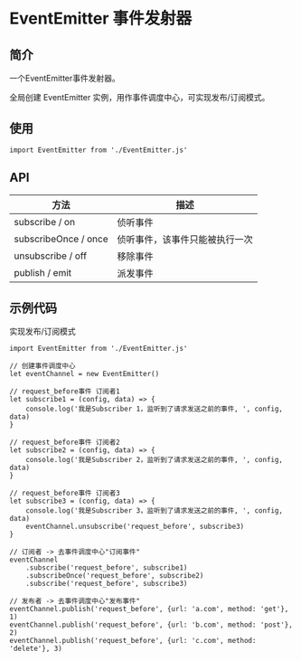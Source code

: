 # EventEmitter 事件发射器

## 简介

一个EventEmitter事件发射器。

全局创建 EventEmitter 实例，用作事件调度中心，可实现发布/订阅模式。

## 使用

```
import EventEmitter from './EventEmitter.js'
```

## API

|方法|描述|
|---|---|
|subscribe / on|侦听事件|
|subscribeOnce / once|侦听事件，该事件只能被执行一次|
|unsubscribe / off|移除事件|
|publish / emit|派发事件|

## 示例代码

实现发布/订阅模式

```
import EventEmitter from './EventEmitter.js'

// 创建事件调度中心
let eventChannel = new EventEmitter()

// request_before事件 订阅者1
let subscribe1 = (config, data) => {
    console.log('我是Subscriber 1，监听到了请求发送之前的事件, ', config, data)
}

// request_before事件 订阅者2
let subscribe2 = (config, data) => {
    console.log('我是Subscriber 2，监听到了请求发送之前的事件, ', config, data)
}

// request_before事件 订阅者3
let subscribe3 = (config, data) => {
    console.log('我是Subscriber 3，监听到了请求发送之前的事件, ', config, data)
    eventChannel.unsubscribe('request_before', subscribe3)
}

// 订阅者 -> 去事件调度中心"订阅事件"
eventChannel
    .subscribe('request_before', subscribe1)
    .subscribeOnce('request_before', subscribe2)
    .subscribe('request_before', subscribe3)

// 发布者 -> 去事件调度中心"发布事件"
eventChannel.publish('request_before', {url: 'a.com', method: 'get'}, 1)
eventChannel.publish('request_before', {url: 'b.com', method: 'post'}, 2)
eventChannel.publish('request_before', {url: 'c.com', method: 'delete'}, 3)
```